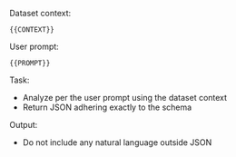 Dataset context:

```
{{CONTEXT}}
```

User prompt:

```
{{PROMPT}}
```

Task:

- Analyze per the user prompt using the dataset context
- Return JSON adhering exactly to the schema

Output:

- Do not include any natural language outside JSON
